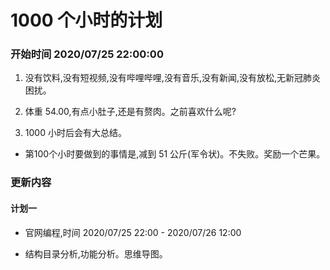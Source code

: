 # 1000 个小时的计划

### 开始时间 2020/07/25 22:00:00

1. 没有饮料,没有短视频,没有哔哩哔哩,没有音乐,没有新闻,没有放松,无新冠肺炎困扰。

2. 体重 54.00,有点小肚子,还是有赘肉。之前喜欢什么呢?

3. 1000 小时后会有大总结。

* 第100个小时要做到的事情是,减到 51 公斤(军令状)。不失败。奖励一个芒果。

### 更新内容

#### 计划一

* 官网编程,时间 2020/07/25 22:00 - 2020/07/26 12:00

* 结构目录分析,功能分析。思维导图。
